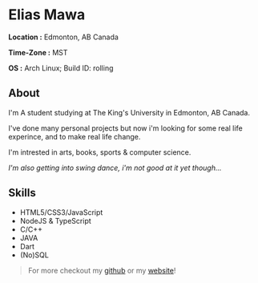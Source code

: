 # Elias Mawa

**Location :** Edmonton, AB Canada

**Time-Zone :** MST

**OS :** Arch Linux; Build ID: rolling

## About
I'm A student studying at The King's University in Edmonton, AB Canada.

I've done many personal projects but now i'm looking for some real life experince, and to make real life change.

I'm intrested in arts, books, sports & computer science.

*I'm also getting into swing dance, i'm not good at it yet though...*
## Skills

* HTML5/CSS3/JavaScript
* NodeJS & TypeScript
* C/C++
* JAVA
* Dart
* (No)SQL

> For more checkout my [github](https://github.com/CeruleanSong) or my [website](https://github.com/CeruleanSong)!